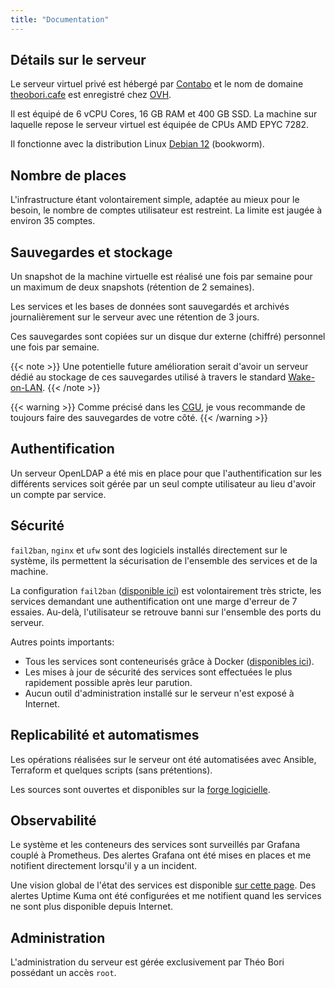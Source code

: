 ```yaml
---
title: "Documentation"
---
```


## Détails sur le serveur

Le serveur virtuel privé est hébergé par [Contabo](https://contabo.com) et le nom de domaine [theobori.cafe](https://theobori.cafe) est enregistré chez [OVH](https://www.ovh.com).

Il est équipé de 6 vCPU Cores, 16 GB RAM et 400 GB SSD. La machine sur laquelle repose le serveur virtuel est équipée de CPUs AMD EPYC 7282.

Il fonctionne avec la distribution Linux [Debian 12](https://www.debian.org) (bookworm).


## Nombre de places

L'infrastructure étant volontairement simple, adaptée au mieux pour le besoin, le nombre de comptes utilisateur est restreint. La limite est jaugée à environ 35 comptes.

## Sauvegardes et stockage

Un snapshot de la machine virtuelle est réalisé une fois par semaine pour un maximum de deux snapshots (rétention de 2 semaines).

Les services et les bases de données sont sauvegardés et archivés journalièrement sur le serveur avec une rétention de 3 jours.

Ces sauvegardes sont copiées sur un disque dur externe (chiffré) personnel une fois par semaine.

{{< note >}}
Une potentielle future amélioration serait d'avoir un serveur dédié au stockage de ces sauvegardes utilisé à travers le standard [Wake-on-LAN](https://fr.wikipedia.org/wiki/Wake-on-LAN).
{{< /note >}}

{{< warning >}}
Comme précisé dans les [CGU](/cgu/#conditions), je vous recommande de toujours faire des sauvegardes de votre côté.
{{< /warning >}}


## Authentification

Un serveur OpenLDAP a été mis en place pour que l'authentification sur les différents services soit gérée par un seul compte utilisateur au lieu d'avoir un compte par service.

## Sécurité

`fail2ban`, `nginx` et `ufw` sont des logiciels installés directement sur le système, ils permettent la sécurisation de l'ensemble des services et de la machine.

La configuration `fail2ban` ([disponible ici](https://git.theobori.cafe/theobori.cafe/ansible-playbook/src/branch/main/roles/security/files/fail2ban/jail.d)) est volontairement très stricte, les services demandant une authentification ont une marge d'erreur de 7 essaies. Au-delà, l'utilisateur se retrouve banni sur l'ensemble des ports du serveur.

Autres points importants:
- Tous les services sont conteneurisés grâce à Docker ([disponibles ici](https://git.theobori.cafe/theobori.cafe/ansible-playbook/src/branch/main/roles/services/files)).
- Les mises à jour de sécurité des services sont effectuées le plus rapidement possible après leur parution.
- Aucun outil d'administration installé sur le serveur n'est exposé à Internet.

## Replicabilité et automatismes

Les opérations réalisées sur le serveur ont été automatisées avec Ansible, Terraform et quelques scripts (sans prétentions).

Les sources sont ouvertes et disponibles sur la [forge logicielle](https://git.theobori.cafe/theobori.cafe).

## Observabilité

Le système et les conteneurs des services sont surveillés par Grafana couplé à Prometheus. Des alertes Grafana ont été mises en places et me notifient directement lorsqu'il y a un incident.

Une vision global de l'état des services est disponible [sur cette page](https://status.theobori.cafe). Des alertes Uptime Kuma ont été configurées et me notifient quand les services ne sont plus disponible depuis Internet.

## Administration

L'administration du serveur est gérée exclusivement par Théo Bori possédant un accès `root`.
